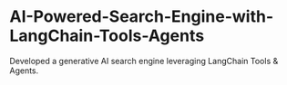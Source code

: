# AI-Powered-Search-Engine-with-LangChain-Tools-Agents
Developed a generative AI search engine leveraging LangChain Tools &amp; Agents.
